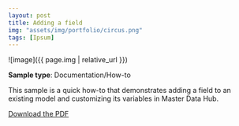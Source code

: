 ```yaml
---
layout: post
title: Adding a field
img: "assets/img/portfolio/circus.png"
tags: [Ipsum]
---
```


![image]({{ page.img | relative_url }})

**Sample type**: Documentation/How-to

This sample is a quick how-to that demonstrates adding a field to an existing model and customizing its variables in Master Data Hub. 

[Download the PDF](link)

